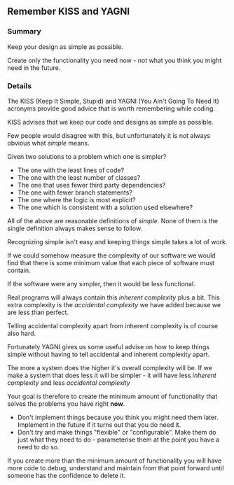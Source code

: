 ## Remember KISS and YAGNI

### Summary

Keep your design as simple as possible. 

Create only the functionality you need now - not what you think you might need in the future.

### Details

The KISS (Keep It Simple, Stupid) and YAGNI (You Ain't Going To Need It) acronyms provide good advice that is worth remembering while coding.

KISS advises that we keep our code and designs as simple as possible.  

Few people would disagree with this, but unfortunately it is not always obvious what *simple* means.

Given two solutions to a problem which one is simpler?

* The one with the least lines of code?
* The one with the least number of classes?
* The one that uses fewer third party dependencies?
* The one with fewer branch statements?
* The one where the logic is most explicit?
* The one which is consistent with a solution used elsewhere?

All of the above are reasonable definitions of *simple*. None of them is the single definition always makes sense to follow.

Recognizing simple isn't easy and keeping things simple takes a lot of work. 

If we could somehow measure the complexity of our software we would find that there is some minimum value that each piece of software must contain. 

If the software were any simpler, then it would be less functional. 

Real programs will always contain this *inherent complexity* plus a bit. This extra complexity is the *accidental complexity* we have added because we are less than perfect.  

Telling accidental complexity apart from inherent complexity is of course also hard. 

Fortunately YAGNI gives us some useful advise on how to keep things simple without having to tell accidental and inherent complexity apart.

The more a system does the higher it's overall complexity will be. If we make a system that does less it will be simpler - it will have less *inherent complexity* and less *accidental complexity*

Your goal is therefore to create the minimum amount of functionality that solves the problems you have right **now**.

* Don't implement things because you think you might need them later. Implement in the future if it turns out that you do need it.
* Don't try and make things "flexible" or "configurable". Make them do just what they need to do - parameterise them at the point you have a need to do so.

If you create more than the minimum amount of functionality you will have more code to debug, understand and maintain from that point forward until someone has the confidence to delete it.


